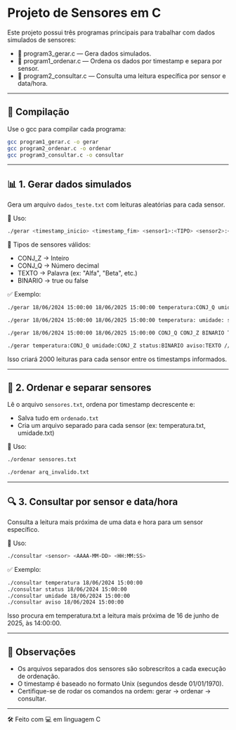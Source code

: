 # Projeto de Sensores em C

Este projeto possui três programas principais para trabalhar com dados simulados de sensores:

- 📄 program3_gerar.c — Gera dados simulados.
- 📄 program1_ordenar.c — Ordena os dados por timestamp e separa por sensor.
- 📄 program2_consultar.c — Consulta uma leitura específica por sensor e data/hora.

---

## 🔧 Compilação

Use o gcc para compilar cada programa:

```bash
gcc program1_gerar.c -o gerar
gcc program2_ordenar.c -o ordenar
gcc program3_consultar.c -o consultar
```

---

## 📊 1. Gerar dados simulados

Gera um arquivo `dados_teste.txt` com leituras aleatórias para cada sensor.

🧾 Uso:

```bash
./gerar <timestamp_inicio> <timestamp_fim> <sensor1>:<TIPO> <sensor2>:<TIPO> ...
```

🧪 Tipos de sensores válidos:

- CONJ_Z → Inteiro
- CONJ_Q → Número decimal
- TEXTO  → Palavra (ex: "Alfa", "Beta", etc.)
- BINARIO → true ou false

✅ Exemplo:

```bash
./gerar 18/06/2024 15:00:00 18/06/2025 15:00:00 temperatura:CONJ_Q umidade:CONJ_Z status:BINARIO aviso:TEXTO

./gerar 18/06/2024 15:00:00 18/06/2025 15:00:00 temperatura: umidade: status: aviso: //CERTO

./gerar 18/06/2024 15:00:00 18/06/2025 15:00:00 CONJ_Q CONJ_Z BINARIO TEXTO //CERTO

./gerar temperatura:CONJ_Q umidade:CONJ_Z status:BINARIO aviso:TEXTO //CERTO
```

Isso criará 2000 leituras para cada sensor entre os timestamps informados.

---

## 📑 2. Ordenar e separar sensores

Lê o arquivo `sensores.txt`, ordena por timestamp decrescente e:

- Salva tudo em `ordenado.txt`
- Cria um arquivo separado para cada sensor (ex: temperatura.txt, umidade.txt)

🧾 Uso:

```bash
./ordenar sensores.txt

./ordenar arq_invalido.txt
```

---

## 🔍 3. Consultar por sensor e data/hora

Consulta a leitura mais próxima de uma data e hora para um sensor específico.

🧾 Uso:

```bash
./consultar <sensor> <AAAA-MM-DD> <HH:MM:SS>
```

✅ Exemplo:

```bash
./consultar temperatura 18/06/2024 15:00:00
./consultar status 18/06/2024 15:00:00
./consultar umidade 18/06/2024 15:00:00
./consultar aviso 18/06/2024 15:00:00
```

Isso procura em temperatura.txt a leitura mais próxima de 16 de junho de 2025, às 14:00:00.

---

## 📌 Observações

- Os arquivos separados dos sensores são sobrescritos a cada execução de ordenação.
- O timestamp é baseado no formato Unix (segundos desde 01/01/1970).
- Certifique-se de rodar os comandos na ordem: gerar → ordenar → consultar.

---

🛠️ Feito com 💻 em linguagem C


